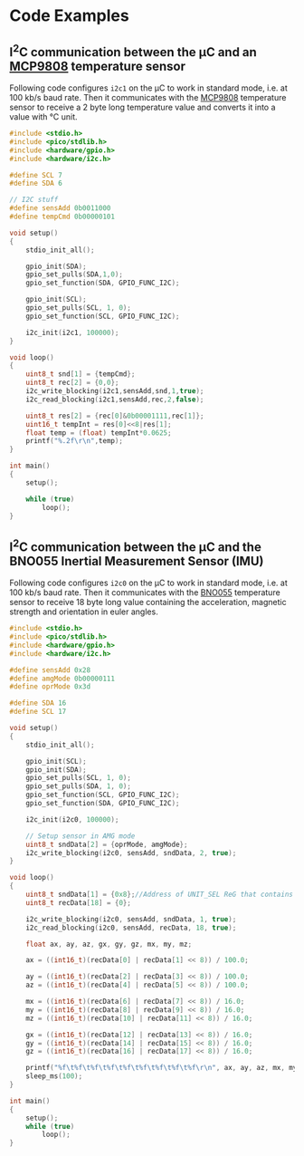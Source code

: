 # Code Examples
## I<sup>2</sup>C communication between the &mu;C and an [MCP9808](https://ww1.microchip.com/downloads/en/DeviceDoc/25095A.pdf) temperature sensor
Following code configures `i2c1` on the &mu;C to work in standard mode, i.e. at 100 kb/s baud rate. Then it communicates with the [MCP9808](https://ww1.microchip.com/downloads/en/DeviceDoc/25095A.pdf) temperature sensor to receive a 2 byte long temperature value and converts it into a value with &deg;C unit.
```c++
#include <stdio.h>
#include <pico/stdlib.h>
#include <hardware/gpio.h>
#include <hardware/i2c.h>

#define SCL 7
#define SDA 6

// I2C stuff
#define sensAdd 0b0011000
#define tempCmd 0b00000101

void setup()
{
    stdio_init_all();

    gpio_init(SDA);
    gpio_set_pulls(SDA,1,0);
    gpio_set_function(SDA, GPIO_FUNC_I2C);

    gpio_init(SCL);
    gpio_set_pulls(SCL, 1, 0);
    gpio_set_function(SCL, GPIO_FUNC_I2C);

    i2c_init(i2c1, 100000);
}

void loop()
{
    uint8_t snd[1] = {tempCmd};
    uint8_t rec[2] = {0,0};
    i2c_write_blocking(i2c1,sensAdd,snd,1,true);
    i2c_read_blocking(i2c1,sensAdd,rec,2,false);

    uint8_t res[2] = {rec[0]&0b00001111,rec[1]};
    uint16_t tempInt = res[0]<<8|res[1];
    float temp = (float) tempInt*0.0625;
    printf("%.2f\r\n",temp);
}

int main()
{
    setup();

    while (true)
        loop();
}
```
## I<sup>2</sup>C communication between the &mu;C and the BNO055 Inertial Measurement Sensor (IMU)
Following code configures `i2c0` on the &mu;C to work in standard mode, i.e. at 100 kb/s baud rate. Then it communicates with the [BNO055](https://cdn-shop.adafruit.com/datasheets/BST_BNO055_DS000_12.pdf) temperature sensor to receive 18 byte long value containing the acceleration, magnetic strength  and orientation in euler angles.
```c++
#include <stdio.h>
#include <pico/stdlib.h>
#include <hardware/gpio.h>
#include <hardware/i2c.h>

#define sensAdd 0x28
#define amgMode 0b00000111
#define oprMode 0x3d

#define SDA 16
#define SCL 17

void setup()
{
    stdio_init_all();

    gpio_init(SCL);
    gpio_init(SDA);
    gpio_set_pulls(SCL, 1, 0);
    gpio_set_pulls(SDA, 1, 0);
    gpio_set_function(SCL, GPIO_FUNC_I2C);
    gpio_set_function(SDA, GPIO_FUNC_I2C);

    i2c_init(i2c0, 100000);

    // Setup sensor in AMG mode
    uint8_t sndData[2] = {oprMode, amgMode};
    i2c_write_blocking(i2c0, sensAdd, sndData, 2, true);
}

void loop()
{
    uint8_t sndData[1] = {0x8};//Address of UNIT_SEL ReG that contains the 18 bytes of data
    uint8_t recData[18] = {0};

    i2c_write_blocking(i2c0, sensAdd, sndData, 1, true);
    i2c_read_blocking(i2c0, sensAdd, recData, 18, true);

    float ax, ay, az, gx, gy, gz, mx, my, mz;

    ax = ((int16_t)(recData[0] | recData[1] << 8)) / 100.0;

    ay = ((int16_t)(recData[2] | recData[3] << 8)) / 100.0;
    az = ((int16_t)(recData[4] | recData[5] << 8)) / 100.0;

    mx = ((int16_t)(recData[6] | recData[7] << 8)) / 16.0;
    my = ((int16_t)(recData[8] | recData[9] << 8)) / 16.0;
    mz = ((int16_t)(recData[10] | recData[11] << 8)) / 16.0;

    gx = ((int16_t)(recData[12] | recData[13] << 8)) / 16.0;
    gy = ((int16_t)(recData[14] | recData[15] << 8)) / 16.0;
    gz = ((int16_t)(recData[16] | recData[17] << 8)) / 16.0;

    printf("%f\t%f\t%f\t%f\t%f\t%f\t%f\t%f\t%f\r\n", ax, ay, az, mx, my, mz, gx, gy, gz);
    sleep_ms(100);
}

int main()
{
    setup();
    while (true)
        loop();
}
```

